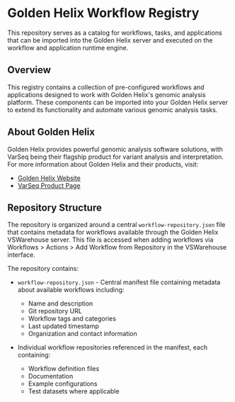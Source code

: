 # Golden Helix Workflow Registry

This repository serves as a catalog for workflows, tasks, and applications that can be imported into the Golden Helix server and executed on the workflow and application runtime engine.

## Overview

This registry contains a collection of pre-configured workflows and applications designed to work with Golden Helix's genomic analysis platform. These components can be imported into your Golden Helix server to extend its functionality and automate various genomic analysis tasks.

## About Golden Helix

Golden Helix provides powerful genomic analysis software solutions, with VarSeq being their flagship product for variant analysis and interpretation. For more information about Golden Helix and their products, visit:

- [Golden Helix Website](https://www.goldenhelix.com/)
- [VarSeq Product Page](https://www.goldenhelix.com/products/VarSeq/)

## Repository Structure

The repository is organized around a central `workflow-repository.json` file that contains metadata for workflows available through the Golden Helix VSWarehouse server. This file is accessed when adding workflows via Workflows > Actions > Add Workflow from Repository in the VSWarehouse interface.

The repository contains:

- `workflow-repository.json` - Central manifest file containing metadata about available workflows including:
  - Name and description
  - Git repository URL
  - Workflow tags and categories
  - Last updated timestamp
  - Organization and contact information

- Individual workflow repositories referenced in the manifest, each containing:
  - Workflow definition files
  - Documentation
  - Example configurations
  - Test datasets where applicable
